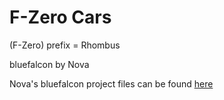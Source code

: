 # F-Zero Cars

(F-Zero) prefix = Rhombus

bluefalcon by Nova

Nova's bluefalcon project files can be found [here](https://github.com/technobaboo/DistanceCustomCars)
